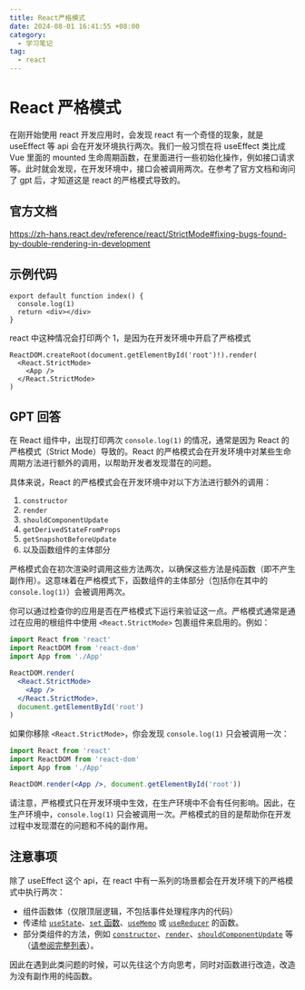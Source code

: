 ```yaml
---
title: React严格模式
date: 2024-08-01 16:41:55 +08:00
category:
  - 学习笔记
tag:
  - react
---
```


# React 严格模式

在刚开始使用 react 开发应用时，会发现 react 有一个奇怪的现象，就是 useEffect 等 api 会在开发环境执行两次。我们一般习惯在将 useEffect 类比成 Vue 里面的 mounted 生命周期函数，在里面进行一些初始化操作，例如接口请求等。此时就会发现，在开发环境中，接口会被调用两次。在参考了官方文档和询问了 gpt 后，才知道这是 react 的严格模式导致的。

## 官方文档

https://zh-hans.react.dev/reference/react/StrictMode#fixing-bugs-found-by-double-rendering-in-development

## 示例代码

```tsx
export default function index() {
  console.log(1)
  return <div></div>
}
```

react 中这种情况会打印两个 1，是因为在开发环境中开启了严格模式

```tsx
ReactDOM.createRoot(document.getElementById('root')!).render(
  <React.StrictMode>
    <App />
  </React.StrictMode>
)
```

## GPT 回答

在 React 组件中，出现打印两次 `console.log(1)` 的情况，通常是因为 React 的严格模式（Strict Mode）导致的。React 的严格模式会在开发环境中对某些生命周期方法进行额外的调用，以帮助开发者发现潜在的问题。

具体来说，React 的严格模式会在开发环境中对以下方法进行额外的调用：

1. `constructor`
2. `render`
3. `shouldComponentUpdate`
4. `getDerivedStateFromProps`
5. `getSnapshotBeforeUpdate`
6. 以及函数组件的主体部分

严格模式会在初次渲染时调用这些方法两次，以确保这些方法是纯函数（即不产生副作用）。这意味着在严格模式下，函数组件的主体部分（包括你在其中的 `console.log(1)`）会被调用两次。

你可以通过检查你的应用是否在严格模式下运行来验证这一点。严格模式通常是通过在应用的根组件中使用 `<React.StrictMode>` 包裹组件来启用的。例如：

```jsx
import React from 'react'
import ReactDOM from 'react-dom'
import App from './App'

ReactDOM.render(
  <React.StrictMode>
    <App />
  </React.StrictMode>,
  document.getElementById('root')
)
```

如果你移除 `<React.StrictMode>`，你会发现 `console.log(1)` 只会被调用一次：

```jsx
import React from 'react'
import ReactDOM from 'react-dom'
import App from './App'

ReactDOM.render(<App />, document.getElementById('root'))
```

请注意，严格模式只在开发环境中生效，在生产环境中不会有任何影响。因此，在生产环境中，`console.log(1)` 只会被调用一次。严格模式的目的是帮助你在开发过程中发现潜在的问题和不纯的副作用。

## 注意事项

除了 useEffect 这个 api，在 react 中有一系列的场景都会在开发环境下的严格模式中执行两次：

- 组件函数体（仅限顶层逻辑，不包括事件处理程序内的代码）
- 传递给 [`useState`](https://zh-hans.react.dev/reference/react/useState)、[`set` 函数](https://zh-hans.react.dev/reference/react/useState#setstate)、[`useMemo`](https://zh-hans.react.dev/reference/react/useMemo) 或 [`useReducer`](https://zh-hans.react.dev/reference/react/useReducer) 的函数。
- 部分类组件的方法，例如 [`constructor`](https://zh-hans.react.dev/reference/react/Component#constructor)、[`render`](https://zh-hans.react.dev/reference/react/Component#render)、[`shouldComponentUpdate`](https://zh-hans.react.dev/reference/react/Component#shouldcomponentupdate) 等（[请参阅完整列表](https://reactjs.org/docs/strict-mode.html#detecting-unexpected-side-effects)）。

因此在遇到此类问题的时候，可以先往这个方向思考，同时对函数进行改造，改造为没有副作用的纯函数。
